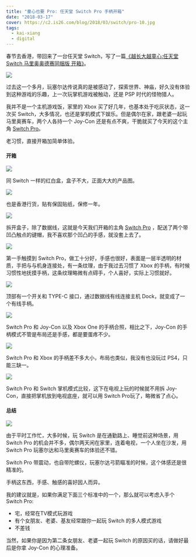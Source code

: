 ```yaml
---
title: "童心也要 Pro: 任天堂 Switch Pro 手柄开箱"
date: "2018-03-17"
cover: https://c2.is26.com/blog/2018/03/switch/pro-10.jpg
tags:
  - kai-xiang
  - digital
---
```


春节去香港，带回来了一台任天堂 Switch，写了一篇[《越长大越童心:任天堂 Switch 马里奥奥德赛同捆版 开箱》](https://luolei.org/nintendo-switch-unboxing/)。

![](https://c2.is26.com/blog/2018/03/switch/game.jpg)

过去这一个多月，玩塞尔达传说真的是被感动了，探索世界、神庙，好久没有体验到这种游戏的乐趣，上一次玩掌机游戏被触动，还是 PSP 时代的怪物猎人。

我并不是一个主机游戏饭，家里的 Xbox 买了好几年，也基本处于吃灰状态，这一次买 Switch，大多情况，也还是掌机模式下娱乐。但是偶尔在家，跟老婆一起玩马里奥赛车，两个人各持一个 Joy-Con 还是有点不爽，干脆就买了今天的这个主角 [Switch Pro](https://zuoluo.tv/switch-pro)。

老习惯，直接开箱加简单体验。

#### 开箱

![](https://c2.is26.com/blog/2018/03/switch/pro-1.jpg)

同 Switch 一样的红白盒，盒子不大，正面大大的产品图。

![](https://c2.is26.com/blog/2018/03/switch/pro-2.jpg)

也是香港行货，贴有保固贴纸，保修一年。

![](https://c2.is26.com/blog/2018/03/switch/pro-3.jpg)

拆开盒子，除了数据线，这就是今天我们开箱的主角 [Switch Pro](https://zuoluo.tv/switch-pro) ，配送了两个带凹凸触点的键帽，我不喜欢那个凹凸的手感，就没套上去了。

![](https://c2.is26.com/blog/2018/03/switch/pro-4.jpg)

第一手触摸到 Switch Pro，做工十分好，手感也很好，表面是一层半透明的材质，手把与与机身连接处，有一条纹理，由于我过去习惯了 Xbox 的手柄，有时候习惯性地抚摸手柄，这条纹理略微有点碍手，个人喜好，实际上习惯就好。

![](https://c2.is26.com/blog/2018/03/switch/pro-5.jpg)

顶部有一个开关和 TYPE-C 接口，通过数据线有线连接主机 Dock，就变成了一个有线手柄。

![](https://c2.is26.com/blog/2018/03/switch/pro-7.jpg)

Switch Pro 和 Joy-Con 以及 Xbox One 的手柄合照，相比之下，Joy-Con 的手柄模式不管是布局还是手感，都是要蛋疼不少。

![](https://c2.is26.com/blog/2018/03/switch/pro-8.jpg)

Switch Pro 和 Xbox 的手柄差不多大小，布局也类似，我没有也没玩过 PS4，只能三缺一。

![](https://c2.is26.com/blog/2018/03/switch/pro-6.jpg)

Switch Pro 和 Switch 掌机模式比较，这下在电视上玩的时候就不用拆 Joy-Con，直接把掌机放到电视底座，就可以用 Switch Pro玩了，略微省了点心。

#### 总结

![](https://c2.is26.com/blog/2018/03/switch/pro-10.jpg)

由于平时工作忙，大多时候，玩 Switch 是在通勤路上、睡觉前这种场景，用 Switch Pro 的机会并不多，偶尔两天闲在家里，连着电视，一个人坐在沙发，用 Switch Pro 玩塞尔达和马里奥赛车的体验还不错。

Switch Pro 带震动，也自带陀螺仪，玩塞尔达弓箭瞄准的时候，这个体感还是很精准的。

手柄这东西，手感、触感的喜好因人而异。

我的建议就是，如果你满足下面三个标准中的一个，那么就可以考虑入手个 Switch Pro:

- 宅，经常在TV模式玩游戏
- 有个女朋友、老婆、基友经常跟你一起玩 Switch 的多人模式游戏
- 不差钱

当然，如果你是因为第二条女朋友、老婆一起玩 Switch 的原因买的话，请做好最后是你拿 Joy-Con 的心理准备。
